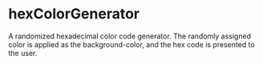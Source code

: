 # hexColorGenerator

A randomized hexadecimal color code generator.
The randomly assigned color is applied as the background-color, and the hex code is presented to the user.

